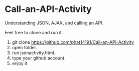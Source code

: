 # Call-an-API-Activity
Understanding JSON, AJAX, and calling an API .

Feel free to clone and run it. 
1) git clone https://github.com/phat14191/Call-an-API-Activity
2) open folder.
3) run jsonactivity.html.
4) type your github account.
5) enjoy it

